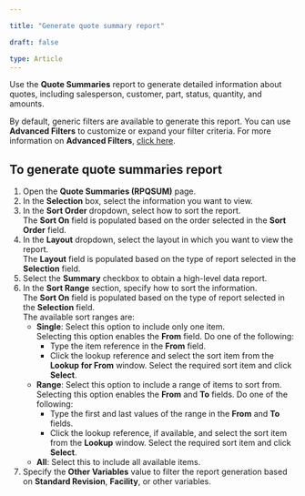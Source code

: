 ```yaml
---

title: "Generate quote summary report"  

draft: false 

type: Article
---
```



Use the **Quote Summaries** report to generate detailed information about quotes, including salesperson, customer, part, status, quantity, and amounts.

By default, generic filters are available to generate this report. You can use **Advanced Filters** to customize or expand your filter criteria. For more information on **Advanced Filters**, [click here]().

## To generate quote summaries report

1. Open the **Quote Summaries (RPQSUM)** page.
2. In the **Selection** box, select the information you want to view.
3. In the **Sort Order** dropdown, select how to sort the report.  
   The **Sort On** field is populated based on the order selected in the **Sort Order** field.
4. In the **Layout** dropdown, select the layout in which you want to view the report.  
   The **Layout** field is populated based on the type of report selected in the **Selection** field.
5. Select the **Summary** checkbox to obtain a high-level data report.
6. In the **Sort Range** section, specify how to sort the information.  
   The **Sort On** field is populated based on the type of report selected in the **Selection** field.  
   The available sort ranges are:
   - **Single**: Select this option to include only one item.  
     Selecting this option enables the **From** field. Do one of the following:
     - Type the item reference in the **From** field.
     - Click the lookup reference and select the sort item from the **Lookup for From** window. Select the required sort item and click **Select**.
   - **Range**: Select this option to include a range of items to sort from.  
     Selecting this option enables the **From** and **To** fields. Do one of the following:
     - Type the first and last values of the range in the **From** and **To** fields.
     - Click the lookup reference, if available, and select the sort item from the **Lookup** window. Select the required sort item and click **Select**.
   - **All**: Select this to include all available items.
7. Specify the **Other Variables** value to filter the report generation based on **Standard Revision**, **Facility**, or other variables.
